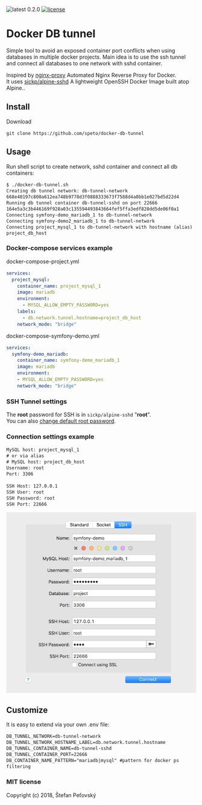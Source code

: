 ![latest 0.2.0](https://img.shields.io/badge/latest-0.2.0-green.svg?style=flat)
[![license](https://img.shields.io/github/license/webcore/snitcher.svg?maxAge=2592000)](https://opensource.org/licenses/MIT)

# Docker DB tunnel

Simple tool to avoid an exposed container port conflicts when using databases in multiple docker projects. 
Main idea is to use the ssh tunnel and connect all databases to one network with sshd container.  


Inspired by [nginx-proxy](https://github.com/jwilder/nginx-proxy) Automated Nginx Reverse Proxy for Docker.  
It uses [sickp/alpine-sshd](https://hub.docker.com/r/sickp/alpine-sshd/) A lightweight OpenSSH Docker Image built atop Alpine..

## Install

Download

```shell
git clone https://github.com/speto/docker-db-tunnel
```

## Usage

Run shell script to create network, sshd container and connect all db containers:

```shell
$ ./docker-db-tunnel.sh
Creating db tunnel network: db-tunnel-network
668e40197c800a612ea748b9778d3f0888333673f7588d4a0bb1e027bd5d22d4
Running db tunnel container db-tunnel-sshd on port 22666
164e5a3c3b446169f928a03c135594493843664fef5ffa3edf820dd5de06f0a1
Connecting symfony-demo_mariadb_1 to db-tunnel-network
Connecting symfony-demo2_mariadb_1 to db-tunnel-network
Connecting project_mysql_1 to db-tunnel-network with hostname (alias) project_db_host
```

### Docker-compose services example

docker-compose-project.yml
```yaml
services:
  project_mysql:
    container_name: project_mysql_1
    image: mariadb
    environment:
      - MYSQL_ALLOW_EMPTY_PASSWORD=yes
    labels:
      - db.network.tunnel.hostname=project_db_host
    network_mode: "bridge"
```

docker-compose-symfony-demo.yml
```yaml
services:
  symfony-demo_mariadb:
    container_name: symfony-demo_mariadb_1
    image: mariadb
    environment:
    - MYSQL_ALLOW_EMPTY_PASSWORD=yes
    network_mode: "bridge"
```

### SSH Tunnel settings
The **root** password for SSH is in `sickp/alpine-sshd` "**root**".  
You can also [change default root password](https://github.com/sickp/docker-alpine-sshd#change-root-password).

### Connection settings example

```
MySQL host: project_mysql_1 
# or via alias 
# MySQL host: project_db_host
Username: root
Port: 3306

SSH Host: 127.0.0.1
SSH User: root
SSH Password: root
SSH Port: 22666
```

![Sequel Pro screenshot](./docker-db-tunnel.png)

## Customize

It is easy to extend via your own .env file:

```dotenv
DB_TUNNEL_NETWORK=db-tunnel-network
DB_TUNNEL_NETWORK_HOSTNAME_LABEL=db.network.tunnel.hostname
DB_TUNNEL_CONTAINER_NAME=db-tunnel-sshd
DB_TUNNEL_CONTAINER_PORT=22666
DB_CONTAINER_NAME_PATTERN="mariadb|mysql" #pattern for docker ps filtering
```

### MIT license

Copyright (c) 2018, Štefan Peťovský